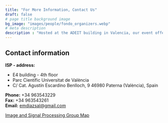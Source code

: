 ```yaml
---
title: "For More Information, Contact Us"
draft: false
# page title background image
bg_image: "images/people/fondo_organizers.webp"
# meta description
description : "Hosted at the ADEIT building in Valencia, our event offers a central, convenient location. For inquiries or assistance, consult the provided contact information."
---
```


## Contact information

**ISP - address:** 
- E4 building - 4th floor  
- Parc Científic Universitat de València  
- C/ Cat. Agustín Escardino Benlloch, 9 46980 Paterna (València), Spain  

**Phone:** +34 963543229  
**Fax:** +34 963543261  
**Email:** emdiazsal@gmail.com 

[Image and Signal Processing Group Map](https://isp.uv.es/contact/)  

